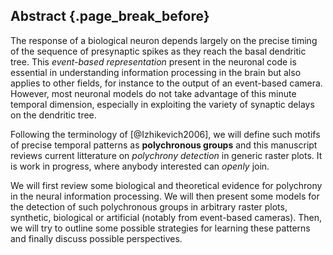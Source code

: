 ## Abstract {.page_break_before}

The response of a biological neuron depends largely on the precise timing of the sequence of presynaptic spikes as they reach the basal dendritic tree. This *event-based representation* present in the neuronal code is essential in understanding information processing in the brain but also applies to other fields, for instance to the output of an event-based camera. However, most neuronal models do not take advantage of this minute temporal dimension, especially in exploiting the variety of synaptic delays on the dendritic tree.

Following the terminology of [@Izhikevich2006], we will define such motifs of precise temporal patterns as **polychronous groups** and this manuscript reviews current litterature on *polychrony detection* in generic raster plots. It is work in progress, where anybody interested can *openly* join.

We will first review some biological and theoretical evidence for polychrony in the neural information processing. We will then present some models for the detection of such polychronous groups in arbitrary raster plots, synthetic, biological or artificial (notably from event-based cameras). Then, we will try to outline some possible strategies for learning these patterns and finally discuss possible perspectives.
